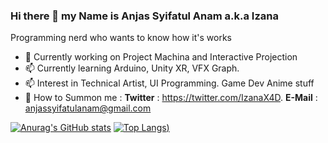 ### Hi there 👋 my Name is Anjas Syifatul Anam a.k.a Izana
Programming nerd who wants to know how it's works

- 🌱 Currently working on Project Machina and Interactive Projection
- 📫 Currently learning Arduino, Unity XR, VFX Graph.
- 📫 Interest in Technical Artist, UI Programming. Game Dev Anime stuff
- 🔭 How to Summon me : 
  **Twitter** : https://twitter.com/IzanaX4D. **E-Mail** : anjassyifatulanam@gmail.com
  
[![Anurag's GitHub stats](https://github-readme-stats.vercel.app/api?username=izanax4d&theme=discord_old_blurple)](https://github.com/anuraghazra/github-readme-stats)
[![Top Langs](https://github-readme-stats.vercel.app/api/top-langs/?username=izanax4d&theme=discord_old_blurple&layout=compact))](https://github.com/anuraghazra/github-readme-stats)

<!--
**IzanaX4D/IzanaX4D** is a ✨ _special_ ✨ repository because its `README.md` (this file) appears on your GitHub profile.

Here are some ideas to get you started:

- 🔭 I’m currently working on ...
- 🌱 I’m currently learning ...
- 👯 I’m looking to collaborate on ...
- 🤔 I’m looking for help with ...
- 💬 Ask me about ...
- 📫 How to reach me: ...
- 😄 Pronouns: ...
- ⚡ Fun fact: ...
-->
